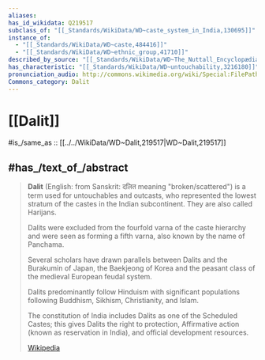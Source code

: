 ```yaml
---
aliases:
has_id_wikidata: Q219517
subclass_of: "[[_Standards/WikiData/WD~caste_system_in_India,130695]]"
instance_of:
  - "[[_Standards/WikiData/WD~caste,484416]]"
  - "[[_Standards/WikiData/WD~ethnic_group,41710]]"
described_by_source: "[[_Standards/WikiData/WD~The_Nuttall_Encyclopædia,3181656]]"
has_characteristic: "[[_Standards/WikiData/WD~untouchability,3216180]]"
pronunciation_audio: http://commons.wikimedia.org/wiki/Special:FilePath/LL-Q1571%20%28mar%29-Vj18081991-%E0%A4%A6%E0%A4%B2%E0%A4%BF%E0%A4%A4.wav
Commons_category: Dalit
---
```


# [[Dalit]] 

#is_/same_as :: [[../../WikiData/WD~Dalit,219517|WD~Dalit,219517]] 

## #has_/text_of_/abstract 

> **Dalit** (English:  from Sanskrit: दलित meaning "broken/scattered") 
> is a term used for untouchables and outcasts, 
> who represented the lowest stratum of the castes in the Indian subcontinent. 
> They are also called Harijans. 
> 
> Dalits were excluded from the fourfold varna of the caste hierarchy 
> and were seen as forming a fifth varna, also known by the name of Panchama.
>
> Several scholars have drawn parallels between Dalits and the Burakumin of Japan, 
> the Baekjeong of Korea and the peasant class of the medieval European feudal system. 
>
> Dalits predominantly follow Hinduism with significant populations 
> following Buddhism, Sikhism, Christianity, and Islam. 
> 
> The constitution of India includes Dalits as one of the Scheduled Castes; 
> this gives Dalits the right to protection, Affirmative action (known as reservation in India), 
> and official development resources.
>
> [Wikipedia](https://en.wikipedia.org/wiki/Dalit) 

